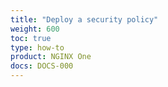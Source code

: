 ```yaml
---
title: "Deploy a security policy"
weight: 600
toc: true
type: how-to
product: NGINX One
docs: DOCS-000
---
```


